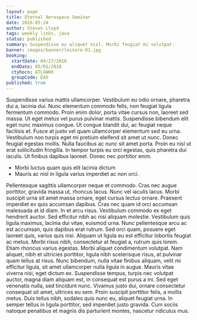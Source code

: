 ```yaml
---
layout: page
title: Eternal Aerospace Seminar
date: 2016-05-24
author: Steven Lloyd
tags: weekly links, java
status: published
summary: Suspendisse eu aliquet nisl. Morbi feugiat mi volutpat.
banner: images/banner/leisure-01.jpg
booking:
  startDate: 04/27/2018
  endDate: 05/01/2018
  ctyhocn: ATLGWHX
  groupCode: EAS
published: true
---
```

Suspendisse varius mattis ullamcorper. Vestibulum eu odio ornare, pharetra dui a, lacinia dui. Nunc elementum commodo felis, non feugiat ligula fermentum commodo. Proin enim dolor, porta vitae cursus non, laoreet sed massa. Ut eget metus vel purus pulvinar mattis. Suspendisse bibendum elit eget nunc maximus congue. Ut congue blandit dui, ac feugiat neque facilisis et. Fusce at justo vel quam ullamcorper elementum sed eu urna. Vestibulum non turpis eget mi pretium eleifend sit amet ut nunc. Donec feugiat egestas mollis. Nulla faucibus ac nunc sit amet porta. Proin eu nisl ut erat sollicitudin fringilla. In tempor turpis eu orci egestas, quis pharetra dui iaculis. Ut finibus dapibus laoreet. Donec nec porttitor enim.

* Morbi luctus quam quis elit lacinia dictum
* Mauris ac nisl in ligula varius imperdiet ac non orci.

Pellentesque sagittis ullamcorper neque et commodo. Cras nec augue porttitor, gravida massa ut, rhoncus lacus. Nunc vel iaculis lacus. Morbi suscipit urna sit amet massa ornare, eget cursus lectus ornare. Praesent imperdiet ex quis accumsan dapibus. Cras nec quam id orci accumsan malesuada at id diam. In et arcu risus. Vestibulum commodo ex eget hendrerit auctor. Sed efficitur nibh ac nisi aliquam molestie. Vestibulum quis ligula maximus, lacinia dui vitae, euismod urna. Nunc pellentesque arcu ac est accumsan, quis dapibus erat rutrum.
Sed orci quam, posuere eget laoreet quis, varius quis nisi. Aliquam ut ligula eu est efficitur lobortis feugiat ac metus. Morbi risus nibh, consectetur at feugiat a, rutrum quis lorem. Etiam rhoncus varius egestas. Morbi aliquet condimentum volutpat. Nam aliquet, nibh et ultricies porttitor, ligula nibh scelerisque risus, at pulvinar quam tellus at risus. Nunc bibendum, nulla vitae finibus aliquam, velit mi efficitur ligula, sit amet ullamcorper nulla ligula in augue. Mauris vitae viverra nisi, eget dictum ex. Suspendisse tempus, turpis nec volutpat auctor, magna diam aliquam est, in consequat est purus a mi. Sed eget venenatis nulla, sed tincidunt nunc. Vivamus justo dui, ornare consectetur consequat sit amet, ultrices eu sem. Proin suscipit porttitor felis, a mollis metus. Duis tellus nibh, sodales quis nunc eu, aliquet feugiat urna. In semper tellus in ligula porttitor, sed imperdiet justo gravida. Cum sociis natoque penatibus et magnis dis parturient montes, nascetur ridiculus mus.
